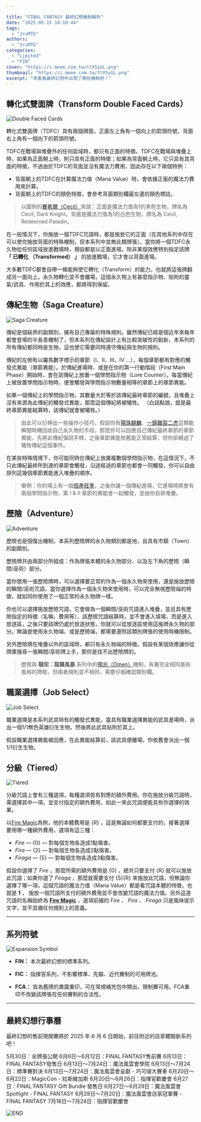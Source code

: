 ```yaml
---

title: "FINAL FANTASY 最終幻想機制解析"
date: "2025-05-15 14:10:44"
tags:
  - "JruMTG"
authors:
  - "JruMTG"
categories:
  - "Limited"
  - "FIN"
cover: "https://i.meee.com.tw/ttX5yGL.png"
thumbnail: "https://i.meee.com.tw/ttX5yGL.png"
excerpt: "來看看最終幻想中出現了哪些機制吧！"
---
```


## 轉化式雙面牌（Transform Double Faced Cards）

![Double Faced Cards](https://i.meee.com.tw/kB22nxW.png)

轉化式雙面牌（TDFC）具有兩個牌面，正面左上角有一個向上的箭頭符號，背面右上角有一個向下的箭頭符號。

TDFC在戰場與堆疊外的任何區域時，都只有正面的特徵。TDFC在戰場與堆疊上時，如果為正面朝上時，則只具有正面的特徵；如果為背面朝上時，它只具有其背面的特徵，不過由於TDFC的背面並沒有魔法力費用，因此存在以下兩個特例：
- 背面朝上的TDFC在計算魔法力值（Mana Value）時，會依據正面的魔法力費用來計算。
- 背面朝上的TDFC的顏色特徵，會參考背面類別欄最左邊的顏色標誌。
> 以圖例的[賽希爾（Cecil）](https://scryfall.com/card/fin/91/cecil-dark-knight-cecil-redeemed-paladin)來說：正面是魔法力值為1的黑色生物，牌名為 Cecil, Dark Knight。背面是魔法力值為1的白色生物，牌名為 Cecil, Redeemed Paladin。

在一般情況下，你施放一個TDFC咒語時，都是施放它的正面（在其他系列中存在可以使你施放背面的特殊機制，但本系列中並無此類牌張）。當你將一個TDFC永久物從任何區域放進戰場時，預設都是以正面進場，除非某個效應特別指定該牌 **「 已轉化 （Transformed） 」** 的放進戰場，它才會以背面進場。

大多數TDFC都會自帶一條能夠使它轉化（Transform）的能力，也就將這張牌翻成另一面向上。永久物轉化並不會離場，這個永久物上有甚麼指示物、貼附的靈氣/武具、作用於其上的效應，都將得到保留。




## 傳紀生物（Saga Creature）

![Saga Creature](https://i.meee.com.tw/BbQJ7kK.png)

傳紀是個結界的副類別，擁有自己專屬的特殊規則。雖然傳紀已經是個近年來每年都會登場的半長青機制了，但本系列在傳紀設計上有比較突破性的創新，本系列的所有傳紀都同時是生物，這也使它需要同時遵守傳紀與生物的規則。

傳紀的左側有以羅馬數字標示的章節（I、II、III、IV ...），每個章節都有對應的觸發式異能（章節異能）。於傳紀進場時、或是在你的第一行動階段（First Main Phase）開始時，會在該傳紀上放置一個學問指示物（Lore Counter）。每當傳紀上被放置學問指示物時，便會觸發與學問指示物數量相等的章節上的章節異能。

如果一個傳紀上的學問指示物，其數量大於等於該傳紀最終章節的編號，且堆疊上沒有來源為此傳紀的觸發式異能，那麼這個傳紀將被犧牲。
（白話點說，就是最終章節異能結算時，該傳紀就會被犧牲。）

> 由此可以衍伸出一些操作小技巧，假設你有[陽珠麒麟](https://scryfall.com/card/tdm/29/sunpearl-kirin)、[一鎮難容二虎](https://scryfall.com/card/otj/74/this-town-aint-big-enough)這類能瞬間時機回收自己永久物的手段，那麼你可以回應自己傳紀最終章節的章節異能，先將此傳紀彈回手牌，之後章節異能依舊能正常結算，但你卻繞過了犧牲傳紀這個事件。

在某些特殊情境下，你可能同時在傳紀上放置複數個學問指示物，在這情況下，不只此傳紀最終所到達的章節會觸發，沿途經過的章節也都會一同觸發，你可以自由排列這幾個章節異能進入堆疊的順序。
>舉例：你的場上有一個[倍產旺季](https://scryfall.com/card/fdn/216/doubling-season)，之後你讓一個傳紀進場，它進場時將會有兩個學問指示物，第 I & II 章節的異能會一起觸發，並由你自排堆疊。




## 歷險（Adventure）

![Adventure](https://i.meee.com.tw/6u4kBBt.png)

歷險也是個復出機制，本系列歷險牌的永久物類別都是地，且具有市鎮（Town）的副類別。

歷險牌共由兩部分所組成：作為牌張本體的永久物部分、以及左下角的歷險（瞬間/巫術）部分。

當你使用一張歷險牌時，可以選擇要正常的作為一個永久物來使用，還是施放歷險的瞬間/巫術咒語，當你選擇作為一個永久物來使用時，可以完全無視歷險端的特徵，就如同你使用了一個正常的永久物牌一樣。

你也可以選擇施放歷險咒語，它會做為一個瞬間/巫術咒語進入堆疊，並且具有歷險指定的特徵（名稱、費用等），該歷險咒語結算時，並不會進入墳場，而是進入放逐區，之後只要該牌仍處於放逐狀態，你就可以從放逐區使用這張牌永久物的部分。無論是使用永久物端、或是歷險端，都需要遵照該類別牌張的使用時機限制。

另外歷險牌在堆疊以外的區域時，都只有永久物端的特徵。假設有某個效應讓你從牌庫搜尋一張瞬間/巫術牌上手，那你是找不出歷險牌的。

>歷險與 **韃契：龍襲風暴** 系列中的[預兆（Omen）](https://guildmagesforum.tw/TDM-mechanism/#%E9%A0%90%E5%85%86%EF%BC%88Omen%EF%BC%89)機制，有著完全相同美術風格的牌框，但兩者規則並不相同，需要仔細確認類別欄。



## 職業選擇（Job Select）

![Job Select](https://i.meee.com.tw/2xNINXo.png)

職業選擇是本系列武具特有的觸發式異能，當具有職業選擇異能的武具進場時，派出一個1/1無色英雄衍生生物，然後將此武具貼附於其上。

假設職業選擇異能被回應，在此異能結算前，該武具便離場，你依舊會派出一個1/1衍生生物。




## 分級（Tiered）

![Tiered](https://i.meee.com.tw/yov1AOw.png)

分級咒語上會有三種選項，每種選項皆有對應的額外費用。你在施放分級咒語時，需選擇其中一項，並支付指定的額外費用，如此一來此咒語便能具有你選擇的效果。

以[Fire Magic](https://scryfall.com/card/fin/136/fire-magic)為例，他的本體費用是 {R} ，這是無論如何都要支付的，接著選擇要用哪一種額外費用，選項有這三種：

- *Fire* — {0} — 對每個生物各造成1點傷害。
- *Fira* — {2} — 對每個生物各造成2點傷害。
- *Firaga* — {5} — 對每個生物各造成3點傷害。

假設你選擇了 *Fire* ，那麼所需的額外費用是 {0} ，總共只要支付 {R} 就可以施放此咒語；如果你選了 *Firaga* ，那麼就需要支付 {5}{R} 來施放此咒語，但無論你選擇了哪一項，這個咒語的魔法力值（Mana Value）都是看咒語本體的特徵，也就是 **1** ， 施放一個咒語所支付的額外費用並不會改變咒語的魔法力值。另外這道咒語的名稱始終為 **[Fire Magic](https://scryfall.com/card/fin/136/fire-magic)** ，選項前綴的 *Fire* 、 *Fira* 、 *Firaga* 只是風味提示文字，並不具備任何規則上的意義。 




---

## 系列符號

![Expansion Symbol](https://i.meee.com.tw/qSIA6WX.png)

- **FIN：** 本次最終幻想的標準系列。

- **FIC：** 指揮官系列，不影響標準、先驅、近代賽制的可用牌池。

- **FCA：** 皆為舊牌的異圖重印，可在常規補充包中開出，限制賽可用。FCA重印不改變該牌張在任何賽制的合法性。




---

## 最終幻想行事曆

最終幻想的售前現開賽將於 2025 年 6 月 6 日開始，前往附近的店家體驗新系列吧！

5月30日：全牌張公開
6月6日～6月12日：FINAL FANTASY售前賽
6月13日：FINAL FANTASY發售日
6月13日～7月24日：魔法風雲會學院
6月13日～7月24日：標準賽對決
6月13日～7月24日：魔法風雲會呈獻 - 巧可啵大賽車
6月20日～6月22日：MagicCon - 拉斯維加斯
6月20日～6月26日：指揮官歡慶會
6月27日：FINAL FANTASY Gift Bundle 發售日
6月27日～6月29日：魔法風雲會Spotlight - FINAL FANTASY
6月28日～7月20日：魔法風雲會店家冠軍賽 - FINAL FANTASY
7月18日～7月24日：指揮官歡慶會




![END](https://i.meee.com.tw/QeeU6Zl.png)
